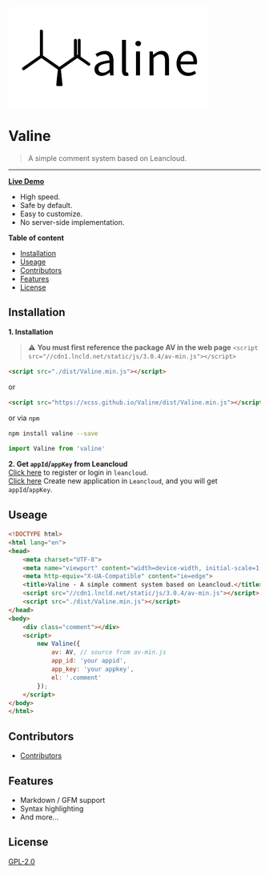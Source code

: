 ![](./logo.opacity.png)
# Valine
> A simple comment system based on Leancloud.

------------------------------
**[Live Demo](https://xcss.github.io/Valine/)**
- High speed.
- Safe by default.
- Easy to customize.
- No server-side implementation.

**Table of content**
- [Installation](#installation)
- [Useage](#useage)
- [Contributors](#contributors)
- [Features](#features)
- [License](#license)

## Installation
**1. Installation**   
> :warning: **You must first reference the package AV in the web page**
> `<script src="//cdn1.lncld.net/static/js/3.0.4/av-min.js"></script>`
```html
<script src="./dist/Valine.min.js"></script>
```
or
```html
<script src="https://xcss.github.io/Valine/dist/Valine.min.js"></script>
```
or via `npm`
```bash
npm install valine --save
```
```js
import Valine from 'valine'
```
**2. Get `appId`/`appKey` from Leancloud**  
[Click here](https://leancloud.cn/dashboard/login.html#/signup) to register or login in `leancloud`.  
[Click here](https://leancloud.cn/dashboard/applist.html#/newapp) Create new application in `Leancloud`, and you will get `appId`/`appKey`.

## Useage
```html
<!DOCTYPE html>
<html lang="en">
<head>
    <meta charset="UTF-8">
    <meta name="viewport" content="width=device-width, initial-scale=1.0">
    <meta http-equiv="X-UA-Compatible" content="ie=edge">
    <title>Valine - A simple comment system based on Leancloud.</title>
    <script src="//cdn1.lncld.net/static/js/3.0.4/av-min.js"></script>
    <script src="./dist/Valine.min.js"></script>
</head>
<body>
    <div class="comment"></div>
    <script>
        new Valine({
            av: AV, // source from av-min.js
            app_id: 'your appid',
            app_key: 'your appkey',
            el: '.comment' 
        });
    </script>
</body>
</html>
```
## Contributors
- [Contributors](https://github.com/xCss/Valine/graphs/contributors)

## Features
- Markdown / GFM support
- Syntax highlighting
- And more...

## License
[GPL-2.0](https://github.com/xCss/Valine/blob/master/LICENSE)